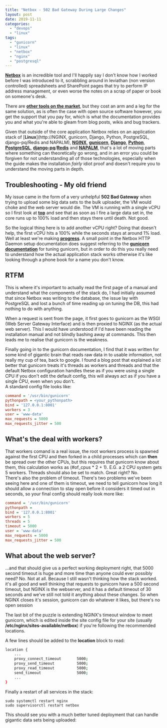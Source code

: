 ```yaml
---
title: "Netbox - 502 Bad Gateway During Large Changes"
layout: post
date: 2019-11-11
categories: 
  - "devops"
  - "linux"
tags: 
  - "gunicorn"
  - "linux"
  - "netbox"
  - "nginx"
  - "postgresql"
---
```


[**Netbox**](https://netbox.readthedocs.io/en/stable/) is an incredible tool and I'll happily say I don't know how I worked before I was introduced to it, scrabbling around in leviathan (non version controlled) spreadsheets and SharePoint pages that try to perform IP address management, or even worse the notes on a scrap of paper or book on someone's desk.

There are [**other tools on the market**](https://www.ittsystems.com/best-ipam-tools-ip-address-tracking-management/), but they cost an arm and a leg for the same solution, as is often the case with open source software however, you get the support that you pay for, which is what the documentation provides you and what you're able to gleam from blog posts, wikis and bug trackers.

Given that outside of the core application Netbox relies on an application stack of [**Linux**](http://NGINX, gunicorn, Django, Python, PostgreSQL, django-pq/Redis and NAPALM), [**NGINX**](https://www.nginx.com/), [**gunicorn**](https://gunicorn.org/), [**Django**](https://www.djangoproject.com/), [**Python**](https://www.python.org/), [**PostgreSQL**](https://www.postgresql.org/), [**django-pq**](https://github.com/rq/django-rq)/[**Redis**](https://redis.io/) and [**NAPALM**](https://napalm-automation.net/), that's a lot of moving parts where something can theoretically go wrong, and in an error you could be forgiven for not understanding all of those technologies, especially when the guide makes the installation _fairly_ idiot proof and doesn't require you to understand the moving parts in depth.

## Troubleshooting - My old friend

My issue came in the form of a very unhelpful **502 Bad Gateway** when trying to upload some big data sets to the bulk uploader, the VM would choke and the web server would die. The VM is running with a single vCPU so I first look at **[top](https://linux.die.net/man/1/top)** and see that as soon as I fire a large data set in, the core runs up to 100% load and then stays there until death. Not good.

So the logical thing here is to add another vCPU right? Doing that doesn't help, the first vCPU hits a 100% while the seconds stays at around 1% load. Well at least we're making [**progress**](http://www.commitstrip.com/en/2018/05/09/progress/). A small point in the Netbox HTTP Daemon setup documentation does suggest referring to the [**gunicorn documentation**](https://docs.gunicorn.org/en/stable/) for tuning gunicorn, but in order to do this you really need to understand how the actual application stack works otherwise it's like looking through a phone book for a name you don't know.

## RTFM

This is where it's important to actually read the first page of a manual and understand what the components of the stack do, I had initially assumed that since Netbox was writing to the database, the issue lay with PostgreSQL and lost a bunch of time reading up on tuning the DB, this had nothing to do with anything.

When a request is sent from the page, it first goes to gunicorn as the WSGI (Web Server Gateway Interface) and is then proxied to NGINX (as the actual web server). This I would have understood if I'd have been reading the installation manual and not blindly bashing away at commands. This then leads me to realise that gunicorn is the weakness.

Finally going in to the gunicorn documentation, I find that it was written for some kind of gigantic brain that reads raw data in to usable information, not really my cup of tea, back to google. I found a blog post that explained a lot better that gunicorn treats it's threads as workers and threads and that the default Netbox configuration handles these as if you were using a single CPU if you don't edit the default config, this will always act as if you have a single CPU, even when you don't.  
A standard config file looks like:

```ini
command = '/usr/bin/gunicorn'
pythonpath = <your_pythonpath>
bind = '127.0.0.1:8001'
workers = 3
user = 'www-data'
max_requests = 5000
max_requests_jitter = 500
```

## What's the deal with workers?

That workers comand is a real issue, the root workers process is spawned against the first CPU and then forked in a child processes which can **then** be spread over the other CPUs, but this requires that gunicorn know about them, this calculation works as (#of_cpus * 2 + 1). E.G. a 2 CPU system gets 5 workers. Threads should also be set to match. Great right? No.  
There's also the problem of timeout. There's two problems we've been seeing here and one of them is timeout, we need to tell gunicorn how long it should allow a connection to stay open before it considers it timed out in seconds, so your final config should really look more like:

```ini
command = '/usr/bin/gunicorn'
pythonpath = 
bind = '127.0.0.1:8001'
workers = 5
threads = 5
timeout = 5000 
user = 'www-data'
max_requests = 5000
max_requests_jitter = 500
```

## What about the web server?

...and that should give us a perfect working deployment right, that 5000 second timeout is huge and more time than anyone could ever possibly need? No. Not at all. Because I still wasn't thinking how the stack worked. it's all good and well thinking that requests to gunicorn have a 500 second timeout, but NGINX is the webserver, and it has a default timeout of 30 seconds and we've still not told it anything about these changes. So when NGINX closes it's session, gunicorn can do whatever it likes, but there's no open session

The last bit of the puzzle is extending NGINX's timeout window to meet gunicorn, which is edited inside the site config file for your site (usually **/etc/nginx/sites-available/netbox**) if you're following the recommended locations.

A few lines should be added to the **location** block to read:

```bash
location {
    ...
    proxy_connect_timeout       5000;
    proxy_send_timeout          5000;
    proxy_read_timeout          5000;
    send_timeout                5000;
    ...
}
```

Finally a restart of all services in the stack:

```
sudo systemctl restart nginx
sudo supervisorctl restart netbox
```

This should see you with a much better tuned deployment that can handle gigantic data sets being uploaded:

